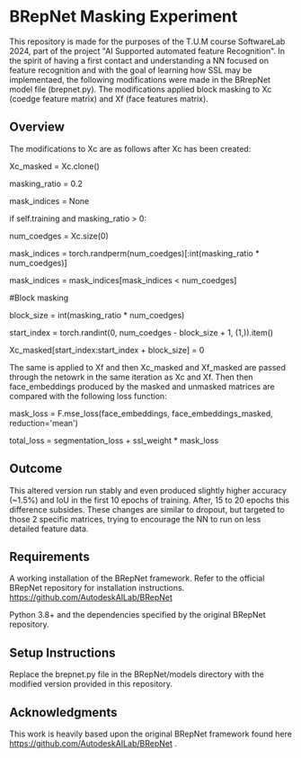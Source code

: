 # BRepNet Masking Experiment

This repository is made for the purposes of the T.U.M course SoftwareLab 2024, part of the project "AI Supported automated feature Recognition". In the spirit of having a first contact and understanding a NN focused on feature recognition and with the goal of learning how SSL may be implementaed, the following modifications were made in the BRrepNet model file (brepnet.py). The modifications applied block masking to Xc (coedge feature matrix) and Xf (face features matrix). 

## Overview

The modifications to Xc are as follows after Xc has been created:

Xc_masked = Xc.clone()

masking_ratio = 0.2

mask_indices = None

if self.training and masking_ratio > 0:

  num_coedges = Xc.size(0)
  
  mask_indices = torch.randperm(num_coedges)[:int(masking_ratio * num_coedges)]
  
  mask_indices = mask_indices[mask_indices < num_coedges]
  
  #Block masking
  
  block_size = int(masking_ratio * num_coedges)
  
  start_index = torch.randint(0, num_coedges - block_size + 1, (1,)).item()
  
  Xc_masked[start_index:start_index + block_size] = 0
  
The same is applied to Xf and then Xc_masked and Xf_masked are passed through the netowrk in the same iteration as Xc and Xf. Then then face_embeddings produced by the masked and unmasked matrices are compared with the following loss function: 

mask_loss = F.mse_loss(face_embeddings, face_embeddings_masked, reduction='mean')

total_loss = segmentation_loss  + ssl_weight * mask_loss

## Outcome

This altered version run stably and even produced slightly higher accuracy (~1.5%) and IoU in the first 10 epochs of training. After, 15 to 20 epochs this difference subsides. These changes are similar to dropout, but targeted to those 2 specific matrices, trying to encourage the NN to run on less detailed feature data. 

## Requirements

A working installation of the BRepNet framework. Refer to the official BRepNet repository for installation instructions. https://github.com/AutodeskAILab/BRepNet

Python 3.8+ and the dependencies specified by the original BRepNet repository.

## Setup Instructions

Replace the brepnet.py file in the BRepNet/models directory with the modified version provided in this repository.

## Acknowledgments

This work is heavily based upon the original BRepNet framework found here https://github.com/AutodeskAILab/BRepNet . 
